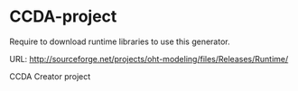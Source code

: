 CCDA-project
============

Require to download runtime libraries to use this generator.

URL: http://sourceforge.net/projects/oht-modeling/files/Releases/Runtime/

CCDA Creator project
